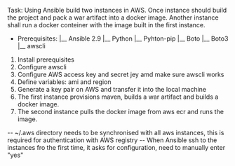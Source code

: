 
Task: Using Ansible build two instances in AWS. Once instance should build the project and pack a war artifact into a docker image.
Another instance shall run a docker conteiner with the image built in the first instance.

-  Prerequisites:
 |__ Ansible 2.9
 |__ Python
 |__ Pyhton-pip
 |__ Boto
 |__ Boto3
 |__ awscli
 
 
1. Install prerequisites
2. Configure awscli
3. Configure AWS access key and secret jey amd make sure awscli works
4. Define variables: ami and region
5. Generate a key pair on AWS and transfer it into the local machine
6. The first instance provisions maven, builds a war artifact and builds a docker image.
7. The second instance pulls the docker image from aws ecr and runs the image.

-- ~/.aws directory needs to be synchronised with all aws instances, this is required for authentication with AWS registry
--  When Ansible ssh to the instances fro the first time, it asks for configuration, need to manually enter "yes"
 

 
 
 
